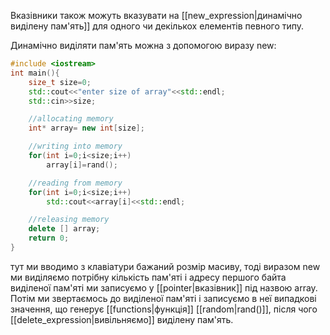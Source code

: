 Вказівники також можуть вказувати на [[new_expression|динамічно виділену пам'ять]]  для одного чи декількох елементів певного типу.

Динамічно виділяти пам'ять можна з допомогою виразу new:

```c++
#include <iostream>
int main(){
	size_t size=0;
	std::cout<<"enter size of array"<<std::endl;
	std::cin>>size;

	//allocating memory
	int* array= new int[size];

	//writing into memory
	for(int i=0;i<size;i++)
		array[i]=rand();

	//reading from memory
	for(int i=0;i<size;i++)
		std::cout<<array[i]<<std::endl;

	//releasing memory
	delete [] array;
	return 0;
}
```

тут ми вводимо з клавіатури бажаний розмір масиву, тоді виразом new ми виділяємо потрібну кількість пам'яті і адресу першого байта виділеної пам'яті ми записуємо у [[pointer|вказівник]] під назвою array. Потім ми звертаємось до виділеної пам'яті і записуємо в неї випадкові значення, що генерує  [[functions|функція]]   [[random|rand()]], після чого [[delete_expression|вивільняємо]] виділену пам'ять.